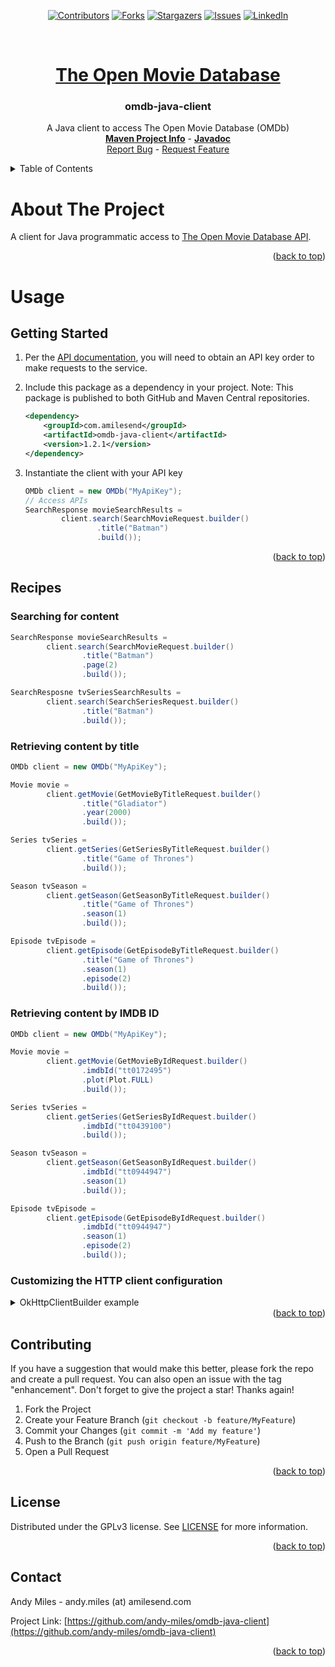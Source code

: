 <a name="readme-top"></a>
<!-- Template Credit: Othneil Drew (https://github.com/othneildrew),
                      https://github.com/othneildrew/Best-README-Template/tree/master -->
<!-- PROJECT SHIELDS -->
<div align="center">

[![Contributors][contributors-shield]][contributors-url]
[![Forks][forks-shield]][forks-url]
[![Stargazers][stars-shield]][stars-url]
[![Issues][issues-shield]][issues-url]
[![LinkedIn][linkedin-shield]][linkedin-url]

</div>

<!-- PROJECT LOGO -->
<br />
<div align="center">
  <a href="https://www.omdbapi.com/">
    <h1>The Open Movie Database</h1>
  </a>
  <h3 align="center">omdb-java-client</h3>

  <p align="center">
    A Java client to access The Open Movie Database (OMDb)
    <br />
    <a href="https://www.amilesend.com/omdb-java-client"><strong>Maven Project Info</strong></a>
    -
    <a href="https://www.amilesend.com/omdb-java-client/apidocs/index.html"><strong>Javadoc</strong></a>
    <br />
    <a href="https://github.com/andy-miles/omdb-java-client/issues">Report Bug</a>
    -
    <a href="https://github.com/andy-miles/omdb-java-client/issues">Request Feature</a>
  </p>
</div>


<!-- TABLE OF CONTENTS -->
<details>
  <summary>Table of Contents</summary>
  <ol>
    <li>
      <a href="#usage">Usage</a>
      <ul>
        <li><a href="#getting-started">Getting Started</a></li>
        <li><a href="#recipes">Recipes</a></li>
      </ul>
    </li>
    <li><a href="#contributing">Contributing</a></li>
    <li><a href="#license">License</a></li>
    <li><a href="#contact">Contact</a></li>
  </ol>
</details>

<!-- ABOUT THE PROJECT -->
# About The Project

A client for Java programmatic access to [The Open Movie Database API](https://www.omdbapi.com/).

<div align="right">(<a href="#readme-top">back to top</a>)</div>

<a name="usage"></a>
# Usage
<a name="getting-started"></a>
## Getting Started

1. Per the [API documentation](https://www.omdbapi.com/apikey.aspx), you will need to obtain an API key order to make requests to the service.
2. Include this package as a dependency in your project. Note: This package is published to both
   GitHub and Maven Central repositories.

   ```xml
   <dependency>
       <groupId>com.amilesend</groupId>
       <artifactId>omdb-java-client</artifactId>
       <version>1.2.1</version>
   </dependency>
   ```
3. Instantiate the client with your API key

   ```java
   OMDb client = new OMDb("MyApiKey");
   // Access APIs
   SearchResponse movieSearchResults =
           client.search(SearchMovieRequest.builder()
                   .title("Batman")
                   .build());
   ```

<div align="right">(<a href="#readme-top">back to top</a>)</div>

<a name="recipes"></a>
## Recipes
### Searching for content
```java
SearchResponse movieSearchResults =
        client.search(SearchMovieRequest.builder()
                .title("Batman")
                .page(2)
                .build());

SearchResposne tvSeriesSearchResults =
        client.search(SearchSeriesRequest.builder()
                .title("Batman")
                .build());
```

### Retrieving content by title
```java
OMDb client = new OMDb("MyApiKey");

Movie movie =
        client.getMovie(GetMovieByTitleRequest.builder()
                .title("Gladiator")
                .year(2000)
                .build());

Series tvSeries =
        client.getSeries(GetSeriesByTitleRequest.builder()
                .title("Game of Thrones")
                .build());

Season tvSeason =
        client.getSeason(GetSeasonByTitleRequest.builder()
                .title("Game of Thrones")
                .season(1)
                .build());

Episode tvEpisode =
        client.getEpisode(GetEpisodeByTitleRequest.builder()
                .title("Game of Thrones")
                .season(1)
                .episode(2)
                .build());
```

### Retrieving content by IMDB ID

```java
OMDb client = new OMDb("MyApiKey");

Movie movie =
        client.getMovie(GetMovieByIdRequest.builder()
                .imdbId("tt0172495")
                .plot(Plot.FULL)
                .build());

Series tvSeries =
        client.getSeries(GetSeriesByIdRequest.builder()
                .imdbId("tt0439100")
                .build());

Season tvSeason =
        client.getSeason(GetSeasonByIdRequest.builder()
                .imdbId("tt0944947")
                .season(1)
                .build());

Episode tvEpisode =
        client.getEpisode(GetEpisodeByIdRequest.builder()
                .imdbId("tt0944947")
                .season(1)
                .episode(2)
                .build());
```

### Customizing the HTTP client configuration

<details>
<summary>OkHttpClientBuilder example</summary>

If your use-case requires configuring the underlying <code>OkHttpClient</code> instance (e.g., configuring your own
SSL cert verification, proxy, and/or connection timeouts), you can configure the client with the provided
[OkHttpClientBuilder](https://github.com/andy-miles/omdb-java-client/blob/main/src/main/java/com/amilesend/omdb/client/connection/http/OkHttpClientBuilder.java),
or alternatively with [OkHttp's builder](https://square.github.io/okhttp/4.x/okhttp/okhttp3/-ok-http-client/).

```java
OkHttpClient httpClient = OkHttpClientBuilder.builder()
        .trustManager(myX509TrustManager) // Custom trust manager for self/internally signed SSL/TLS certs
        .hostnameVerifier(myHostnameVerifier) // Custom hostname verification for SSL/TLS endpoints
        .proxy(myProxy, myProxyUsername, myProxyPassword) // Proxy config
        .connectTimeout(8000L) // connection timeout in milliseconds
        .readTimeout(5000L) // read timeout in milliseconds
        .writeTimeout(5000L) // write timeout in milliseconds
        .build();
Connection connection = Connection.builder()
        .httpClient(httpClient)
        .gsonFactory(GsonFactory.getInstance())
        .build();

OMDb client = new OMDb("MyApiKey", connection);
```

</details>


<div align="right">(<a href="#readme-top">back to top</a>)</div>

<!-- CONTRIBUTING -->
## Contributing

If you have a suggestion that would make this better, please fork the repo and create a pull request. You can also open an issue with the tag "enhancement".
Don't forget to give the project a star! Thanks again!

1. Fork the Project
2. Create your Feature Branch (`git checkout -b feature/MyFeature`)
3. Commit your Changes (`git commit -m 'Add my feature'`)
4. Push to the Branch (`git push origin feature/MyFeature`)
5. Open a Pull Request

<div align="right">(<a href="#readme-top">back to top</a>)</div>

<!-- LICENSE -->
## License

Distributed under the GPLv3 license. See [LICENSE](https://github.com/andy-miles/omdb-java-client/blob/main/LICENSE) for more information.

<div align="right">(<a href="#readme-top">back to top</a>)</div>


<!-- CONTACT -->
## Contact

Andy Miles - andy.miles (at) amilesend.com

Project Link: [https://github.com/andy-miles/omdb-java-client](https://github.com/andy-miles/omdb-java-client)

<div align="right">(<a href="#readme-top">back to top</a>)</div>


<!-- MARKDOWN LINKS & IMAGES -->
<!-- https://www.markdownguide.org/basic-syntax/#reference-style-links -->
<!-- MARKDOWN LINKS & IMAGES -->
<!-- https://www.markdownguide.org/basic-syntax/#reference-style-links -->
[contributors-shield]: https://img.shields.io/github/contributors/andy-miles/omdb-java-client.svg?style=for-the-badge
[contributors-url]: https://github.com/andy-miles/omdb-java-client/graphs/contributors
[forks-shield]: https://img.shields.io/github/forks/andy-miles/omdb-java-client.svg?style=for-the-badge
[forks-url]: https://github.com/andy-miles/omdb-java-client/network/members
[stars-shield]: https://img.shields.io/github/stars/andy-miles/omdb-java-client.svg?style=for-the-badge
[stars-url]: https://github.com/andy-miles/omdb-java-client/stargazers
[issues-shield]: https://img.shields.io/github/issues/andy-miles/omdb-java-client.svg?style=for-the-badge
[issues-url]: https://github.com/andy-miles/omdb-java-client/issues
[license-shield]: https://img.shields.io/github/license/andy-miles/omdb-java-client.svg?style=for-the-badge
[license-url]: https://github.com/andy-miles/omdb-java-client/blob/master/LICENSE.txt
[linkedin-shield]: https://img.shields.io/badge/-LinkedIn-black.svg?style=for-the-badge&logo=linkedin&colorB=555
[linkedin-url]: https://www.linkedin.com/in/andy-miles
[product-screenshot]: images/screenshot.png
[Next.js]: https://img.shields.io/badge/next.js-000000?style=for-the-badge&logo=nextdotjs&logoColor=white
[Next-url]: https://nextjs.org/
[React.js]: https://img.shields.io/badge/React-20232A?style=for-the-badge&logo=react&logoColor=61DAFB
[React-url]: https://reactjs.org/
[Vue.js]: https://img.shields.io/badge/Vue.js-35495E?style=for-the-badge&logo=vuedotjs&logoColor=4FC08D
[Vue-url]: https://vuejs.org/
[Angular.io]: https://img.shields.io/badge/Angular-DD0031?style=for-the-badge&logo=angular&logoColor=white
[Angular-url]: https://angular.io/
[Svelte.dev]: https://img.shields.io/badge/Svelte-4A4A55?style=for-the-badge&logo=svelte&logoColor=FF3E00
[Svelte-url]: https://svelte.dev/
[Laravel.com]: https://img.shields.io/badge/Laravel-FF2D20?style=for-the-badge&logo=laravel&logoColor=white
[Laravel-url]: https://laravel.com
[Bootstrap.com]: https://img.shields.io/badge/Bootstrap-563D7C?style=for-the-badge&logo=bootstrap&logoColor=white
[Bootstrap-url]: https://getbootstrap.com
[JQuery.com]: https://img.shields.io/badge/jQuery-0769AD?style=for-the-badge&logo=jquery&logoColor=white
[JQuery-url]: https://jquery.com 
